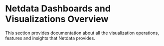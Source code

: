 # Netdata Dashboards and Visualizations Overview

This section provides documentation about all the visualization operations, features and insights that Netdata provides.
